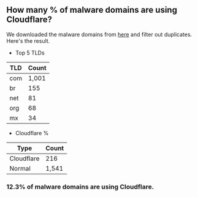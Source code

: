 ## How many % of malware domains are using Cloudflare?


We downloaded the malware domains from [here](https://urlhaus.abuse.ch) and filter out duplicates.
Here's the result.


[//]: # (start replacement)


- Top 5 TLDs

| TLD | Count |
| --- | --- |
| com | 1,001 |
| br | 155 |
| net | 81 |
| org | 68 |
| mx | 34 |


- Cloudflare %

| Type | Count |
| --- | --- |
| Cloudflare | 216 |
| Normal | 1,541 |


### 12.3% of malware domains are using Cloudflare.